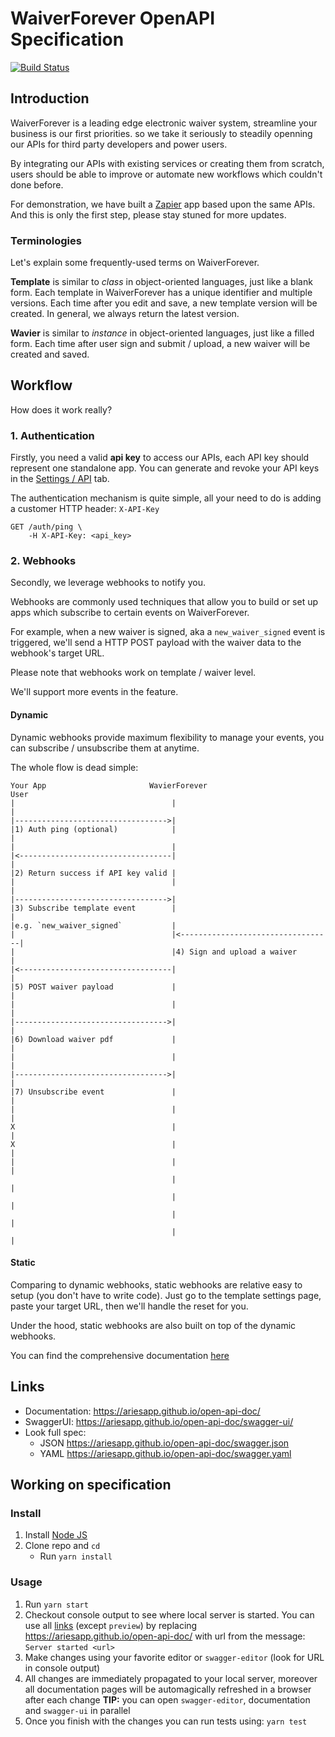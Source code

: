# WaiverForever OpenAPI Specification
[![Build Status](https://travis-ci.org/AriesApp/open-api-doc.svg?branch=master)](https://travis-ci.org/AriesApp/open-api-doc)

## Introduction

WaiverForever is a leading edge electronic waiver system, streamline your business is our first priorities. so we take it seriously to steadily openning our APIs for third party developers and power users.

By integrating our APIs with existing services or creating them from scratch, users should be able to improve or automate new workflows which couldn't done before.

For demonstration, we have built a [Zapier](https://zapier.com) app based upon the same APIs. And this is only the first step, please stay stuned for more updates.

### Terminologies

Let's explain some frequently-used terms on WaiverForever.

**Template** is similar to *class* in object-oriented languages, just like a blank form. Each template in WaiverForever has a unique identifier and multiple versions. Each time after you edit and save, a new template version will be created. In general, we always return the latest version.

**Wavier** is similar to *instance* in object-oriented languages, just like a filled form. Each time after user sign and submit / upload, a new waiver will be created and saved.

## Workflow

How does it work really?

### 1. Authentication

Firstly, you need a valid **api key** to access our APIs, each API key should represent one standalone app. You can generate and revoke your API keys in the  [Settings / API]() tab.

The authentication mechanism is quite simple, all your need to do is adding a customer HTTP header: `X-API-Key`

```
GET /auth/ping \
    -H X-API-Key: <api_key>
```

### 2. Webhooks

Secondly, we leverage webhooks to notify you.

Webhooks are commonly used techniques that allow you to build or set up apps which subscribe to certain events on WaiverForever.

For example, when a new waiver is signed, aka a `new_waiver_signed` event is triggered, we'll send a HTTP POST payload with the waiver data to the webhook's target URL.

Please note that webhooks work on template / waiver level.

We'll support more events in the feature.

#### Dynamic

Dynamic webhooks provide maximum flexibility to manage your events, you can subscribe / unsubscribe them at anytime.

The whole flow is dead simple:

```
Your App				       WavierForever			              User                                          
|                                   |                                   |
|---------------------------------->|                                   
|1) Auth ping (optional)            |                                   |
|                                   |                                   
|<----------------------------------|                                   |
|2) Return success if API key valid |                                   
|                                   |                                   |
|---------------------------------->|                                   
|3) Subscribe template event        |                                   |
|e.g. `new_waiver_signed`           |                                   
|                                   |<----------------------------------|
|                                   |4) Sign and upload a waiver        |
|<----------------------------------|                                   |
|5) POST waiver payload             |                                   |
|                                   |                                   |
|---------------------------------->|                                   |
|6) Download waiver pdf             |                                   |
|                                   |                                   |
|---------------------------------->|                                   |
|7) Unsubscribe event               |                                   |
|                                   |                                   |
X                                   |                                   |
X                                   |                                   |
|                                   |                                   |
                                    |                                   |
                                    |                                   |
                                    |                                   |
                                    |                                   |
```

#### Static

Comparing to dynamic webhooks, static webhooks are relative easy to setup (you don't have to write code). Just go to the template settings page, paste your target URL, then we'll handle the reset for you.

Under the hood, static webhooks are also built on top of the dynamic webhooks.

You can find the comprehensive documentation [here](https://ariesapp.github.io/open-api-doc/)
## Links

- Documentation: https://ariesapp.github.io/open-api-doc/
- SwaggerUI: https://ariesapp.github.io/open-api-doc/swagger-ui/
- Look full spec:
    + JSON https://ariesapp.github.io/open-api-doc/swagger.json
    + YAML https://ariesapp.github.io/open-api-doc/swagger.yaml

## Working on specification
### Install

1. Install [Node JS](https://nodejs.org/)
2. Clone repo and `cd`
    + Run `yarn install`

### Usage

1. Run `yarn start`
2. Checkout console output to see where local server is started. You can use all [links](#links) (except `preview`) by replacing https://ariesapp.github.io/open-api-doc/ with url from the message: `Server started <url>`
3. Make changes using your favorite editor or `swagger-editor` (look for URL in console output)
4. All changes are immediately propagated to your local server, moreover all documentation pages will be automagically refreshed in a browser after each change
**TIP:** you can open `swagger-editor`, documentation and `swagger-ui` in parallel
5. Once you finish with the changes you can run tests using: `yarn test`
